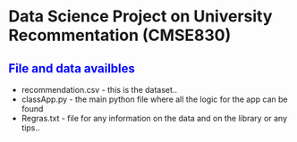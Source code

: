 # Data Science Project on University Recommentation (CMSE830)
## <span style="color:blue">File and data availbles</span>
* recommendation.csv - this is the dataset..
* classApp.py - the main python file where all the logic for the app can be found
* Regras.txt - file for any information on the data and on the library or any tips..
